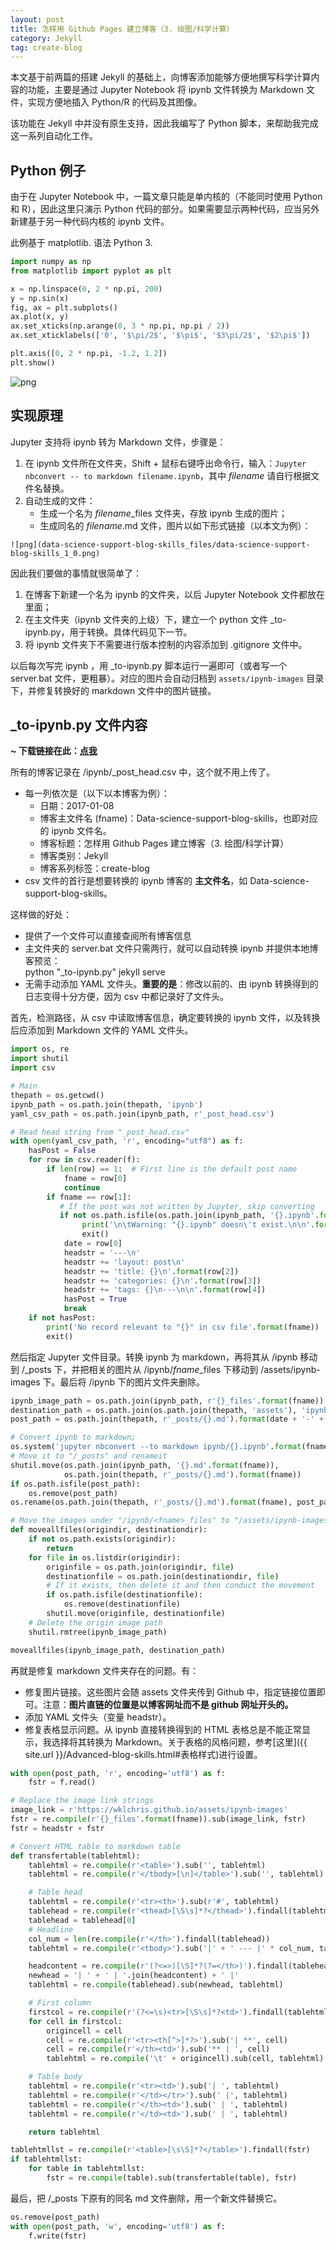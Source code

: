 ```yaml
---
layout: post
title: 怎样用 Github Pages 建立博客（3. 绘图/科学计算）
category: Jekyll
tag: create-blog
---
```



本文基于前两篇的搭建 Jekyll 的基础上，向博客添加能够方便地撰写科学计算内容的功能，主要是通过 Jupyter Notebook 将 ipynb 文件转换为 Markdown 文件，实现方便地插入 Python/R 的代码及其图像。

该功能在 Jekyll 中并没有原生支持，因此我编写了 Python 脚本，来帮助我完成这一系列自动化工作。

## Python 例子

由于在 Jupyter Notebook 中，一篇文章只能是单内核的（不能同时使用 Python 和 R），因此这里只演示 Python 代码的部分。如果需要显示两种代码，应当另外新建基于另一种代码内核的 ipynb 文件。

此例基于 matplotlib. 语法 Python 3.


```python
import numpy as np
from matplotlib import pyplot as plt

x = np.linspace(0, 2 * np.pi, 200)
y = np.sin(x)
fig, ax = plt.subplots()
ax.plot(x, y)
ax.set_xticks(np.arange(0, 3 * np.pi, np.pi / 2))
ax.set_xticklabels(['0', '$\pi/2$', '$\pi$', '$3\pi/2$', '$2\pi$'])

plt.axis([0, 2 * np.pi, -1.2, 1.2])
plt.show()
```


![png](https://wklchris.github.io/assets/ipynb-images/Data-science-support-blog-skills_1_0.png)


## 实现原理

Jupyter 支持将 ipynb 转为 Markdown 文件，步骤是：

1. 在 ipynb 文件所在文件夹，Shift + 鼠标右键呼出命令行，输入：`Jupyter nbconvert -- to markdown filename.ipynb`，其中 *filename* 请自行根据文件名替换。  
2. 自动生成的文件：
    - 生成一个名为 *filename*\_files 文件夹，存放 ipynb 生成的图片；  
    - 生成同名的 *filename*.md 文件，图片以如下形式链接（以本文为例）：

```
![png](data-science-support-blog-skills_files/data-science-support-blog-skills_1_0.png)
```

因此我们要做的事情就很简单了：

1. 在博客下新建一个名为 ipynb 的文件夹，以后 Jupyter Notebook 文件都放在里面；  
2. 在主文件夹（ipynb 文件夹的上级）下，建立一个 python 文件 \_to-ipynb.py，用于转换。具体代码见下一节。
3. 将 ipynb 文件夹下不需要进行版本控制的内容添加到 .gitignore 文件中。

以后每次写完 ipynb ，用 \_to-ipynb.py 脚本运行一遍即可（或者写一个 server.bat 文件，更粗暴）。对应的图片会自动归档到 `assets/ipynb-images` 目录下，并修复转换好的 markdown 文件中的图片链接。

## \_to-ipynb.py 文件内容

**~ 下载链接在此：[点我](https://github.com/wklchris/wklchris.github.io/blob/master/_to-ipynb.py)**

所有的博客记录在 /ipynb/\_post_head.csv 中，这个就不用上传了。

- 每一列依次是（以下以本博客为例）：
    - 日期：2017-01-08
    - 博客主文件名 (fname)：Data-science-support-blog-skills，也即对应的 ipynb 文件名。
    - 博客标题：怎样用 Github Pages 建立博客（3. 绘图/科学计算）
    - 博客类别：Jekyll
    - 博客系列标签：create-blog
- csv 文件的首行是想要转换的 ipynb 博客的 **主文件名**，如 Data-science-support-blog-skills。

这样做的好处：

- 提供了一个文件可以直接查阅所有博客信息
- 主文件夹的 server.bat 文件只需两行，就可以自动转换 ipynb 并提供本地博客预览：  
      python "_to-ipynb.py"
      jekyll serve
- 无需手动添加 YAML 文件头。**重要的是**：修改以前的、由 ipynb 转换得到的日志变得十分方便，因为 csv 中都记录好了文件头。

首先，检测路径，从 csv 中读取博客信息，确定要转换的 ipynb 文件，以及转换后应添加到 Markdown 文件的 YAML 文件头。

```python
import os, re
import shutil
import csv

# Main
thepath = os.getcwd()
ipynb_path = os.path.join(thepath, 'ipynb')
yaml_csv_path = os.path.join(ipynb_path, r'_post_head.csv')

# Read head string from "_post_head.csv"
with open(yaml_csv_path, 'r', encoding="utf8") as f:
    hasPost = False
    for row in csv.reader(f):
        if len(row) == 1:  # First line is the default post name
            fname = row[0]
            continue
        if fname == row[1]:
           # If the post was not written by Jupyter, skip converting
           if not os.path.isfile(os.path.join(ipynb_path, '{}.ipynb'.format(fname))):
                print('\n\tWarning: "{}.ipynb" doesn\'t exist.\n\n'.format(fname))
                exit()
            date = row[0]
            headstr = '---\n'
            headstr += 'layout: post\n'
            headstr += 'title: {}\n'.format(row[2])
            headstr += 'categories: {}\n'.format(row[3])
            headstr += 'tags: {}\n---\n\n'.format(row[4])
            hasPost = True
            break
    if not hasPost:
        print('No record relevant to "{}" in csv file'.format(fname))
        exit()
```

然后指定 Jupyter 文件目录。转换 ipynb 为 markdown，再将其从 /ipynb 移动到 /\_posts 下，并把相关的图片从 /ipynb/*fname*_files 下移动到 /assets/ipynb-images 下。最后将 /ipynb 下的图片文件夹删除。

```python
ipynb_image_path = os.path.join(ipynb_path, r'{}_files'.format(fname))
destination_path = os.path.join(os.path.join(thepath, 'assets'), 'ipynb-images')
post_path = os.path.join(thepath, r'_posts/{}.md').format(date + '-' + fname)

# Convert ipynb to markdown; 
os.system('jupyter nbconvert --to markdown ipynb/{}.ipynb'.format(fname))
# Move it to "/_posts" and renameit
shutil.move(os.path.join(ipynb_path, '{}.md'.format(fname)), 
            os.path.join(thepath, r'_posts/{}.md').format(fname))
if os.path.isfile(post_path):
    os.remove(post_path)
os.rename(os.path.join(thepath, r'_posts/{}.md').format(fname), post_path)

# Move the images under "/ipynb/<fname>_files" to "/assets/ipynb-images"
def moveallfiles(origindir, destinationdir):
    if not os.path.exists(origindir):
        return
    for file in os.listdir(origindir):
        originfile = os.path.join(origindir, file)
        destinationfile = os.path.join(destinationdir, file)
        # If it exists, then delete it and then conduct the movement
        if os.path.isfile(destinationfile):
            os.remove(destinationfile)
        shutil.move(originfile, destinationfile)
    # Delete the origin image path
    shutil.rmtree(ipynb_image_path)

moveallfiles(ipynb_image_path, destination_path)
```

再就是修复 markdown 文件夹存在的问题。有：

- 修复图片链接。这些图片会随 assets 文件夹传到 Github 中，指定链接位置即可。注意：**图片直链的位置是以博客网址而不是 github 网址开头的。**
- 添加 YAML 文件头（变量 headstr）。
- 修复表格显示问题。从 ipynb 直接转换得到的 HTML 表格总是不能正常显示，我选择将其转换为 Markdown。关于表格的风格问题，参考[这里]({{ site.url }}/Advanced-blog-skills.html#表格样式)进行设置。

```python
with open(post_path, 'r', encoding='utf8') as f:
    fstr = f.read()

# Replace the image link strings
image_link = r'https://wklchris.github.io/assets/ipynb-images'
fstr = re.compile(r'{}_files'.format(fname)).sub(image_link, fstr)
fstr = headstr + fstr

# Convert HTML table to markdown table
def transfertable(tablehtml):
    tablehtml = re.compile(r'<table>').sub('', tablehtml)
    tablehtml = re.compile(r'</tbody>[\n]</table>').sub('', tablehtml)

    # Table head
    tablehtml = re.compile(r'<tr><th>').sub(r'#', tablehtml)
    tablehead = re.compile(r'<thead>[\S\s]*?</thead>').findall(tablehtml)
    tablehead = tablehead[0]
    # Headline
    col_num = len(re.compile(r'</th>').findall(tablehead))
    tablehtml = re.compile(r'<tbody>').sub('|' + ' --- |' * col_num, tablehtml)

    headcontent = re.compile(r'(?<=>)[\S]*?(?=</th>)').findall(tablehead)
    newhead = '| ' + ' | '.join(headcontent) + ' |'
    tablehtml = re.compile(tablehead).sub(newhead, tablehtml)

    # First column
    firstcol = re.compile(r'(?<=\s)<tr>[\S\s]*?<td>').findall(tablehtml)
    for cell in firstcol:
        origincell = cell
        cell = re.compile(r'<tr><th[^>]*?>').sub('| **', cell)
        cell = re.compile(r'</th><td>').sub('** | ', cell)
        tablehtml = re.compile('\t' + origincell).sub(cell, tablehtml)

    # Table body
    tablehtml = re.compile(r'<tr><td>').sub('| ', tablehtml)
    tablehtml = re.compile(r'</td></tr>').sub(' |', tablehtml)
    tablehtml = re.compile(r'</th><td>').sub(' | ', tablehtml)
    tablehtml = re.compile(r'</td><td>').sub(' | ', tablehtml)

    return tablehtml

tablehtmllst = re.compile(r'<table>[\s\S]*?</table>').findall(fstr)
if tablehtmllst:
    for table in tablehtmllst:
        fstr = re.compile(table).sub(transfertable(table), fstr)
``` 

最后，把 /\_posts 下原有的同名 md 文件删除，用一个新文件替换它。

```python
os.remove(post_path)
with open(post_path, 'w', encoding='utf8') as f:
    f.write(fstr)
```
